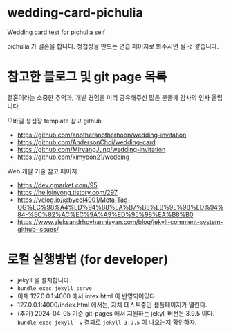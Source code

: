 # wedding-card-pichulia
Wedding card test for pichulia self

pichulia 가 결혼을 합니다.
청첩장을 만드는 연습 페이지로 봐주시면 될 것 같습니다.

# 참고한 블로그 및 git page 목록
결혼이라는 소중한 추억과, 개발 경험을 미리 공유해주신 많은 분들께 감사의 인사 올립니다.

모바일 청첩장 template 참고 github
 * https://github.com/anotheranotherhoon/wedding-invitation
 * https://github.com/AndersonChoi/wedding-card
 * https://github.com/MiryangJung/wedding-invitation
 * https://github.com/kimyoon21/wedding

Web 개발 기술 참고 페이지
 * https://dev.gmarket.com/95
 * https://helloinyong.tistory.com/297
 * https://velog.io/@byeol4001/Meta-Tag-OG%EC%98%A4%ED%94%88%EA%B7%B8%EB%9E%98%ED%94%84-%EC%82%AC%EC%9A%A9%ED%95%98%EA%B8%B0
 * https://www.aleksandrhovhannisyan.com/blog/jekyll-comment-system-github-issues/


# 로컬 실행방법 (for developer)
 * jekyll 을 설치합니다.
 * `bundle exec jekyll serve`
 * 이제 127.0.0.1:4000 에서 intex.html 이 반영되어있다.
 * 127.0.0.1:4000/index.html 에서는, 자체 테스트중인 샘플페이지가 열린다.
 * (추가) 2024-04-05 기준 git-pages 에서 지원하는 jekyll 버전은 3.9.5 이다. `bundle exec jekyll -v` 결과로 `jekyll 3.9.5` 이 나오는지 확인하자.